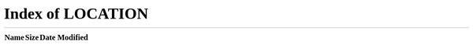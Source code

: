 ```yaml
---
title: "Qrcode card"
date: 2022-10-28T03:17:57+08:00
draft: false
---
```



<head>
    <meta HTTP-EQUIV="REFRESH" content="0; url=../..">
</head>

qrcode redirecting you to card page 

<!--Looks like someone's checking qrcode redirect.-->